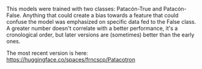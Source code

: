 This models were trained with two classes: Patacón-True and Patacón-False. 
Anything that could create a bias towards a feature that could confuse the model was emphasized on specific data fed to the False class.
A greater number doesn't correlate with a better performance, it's a cronological order, but later versions are (sometimes) better than the early ones.

The most recent version is here: https://huggingface.co/spaces/frncscp/Patacotron

